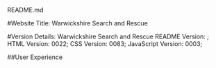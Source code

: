 README.md

#Website Title: Warwickshire Search and Rescue

#Version Details: Warwickshire Search and Rescue
README Version: ;
HTML Version: 0022;
CSS Version: 0083;
JavaScript Version: 0003;

##User Experience

